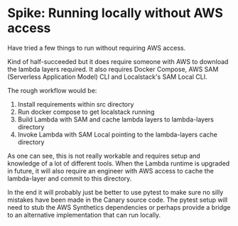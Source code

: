 # Spike: Running locally without AWS access

Have tried a few things to run without requiring AWS access.

Kind of half-succeeded but it does require someone with AWS to download the lambda layers required.  It also requires
Docker Compose, AWS SAM (Serverless Application Model) CLI and Localstack's SAM Local CLI.

The rough workflow would be:

1. Install requirements within src directory
2. Run docker compose to get localstack running
3. Build Lambda with SAM and cache lambda layers to lambda-layers directory
4. Invoke Lambda with SAM Local pointing to the lambda-layers cache directory

As one can see, this is not really workable and requires setup and knowledge of a lot of different tools.  When the
Lambda runtime is upgraded in future, it will also require an engineer with AWS access to cache the lambda-layer and
commit to this directory.

In the end it will probably just be better to use pytest to make sure no silly mistakes have been made in the Canary
source code.  The pytest setup will need to stub the AWS Synthetics dependencies or perhaps provide a bridge
to an alternative implementation that can run locally.

